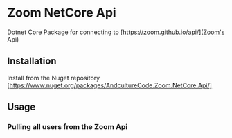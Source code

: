 # Zoom NetCore Api

Dotnet Core Package for connecting to [https://zoom.github.io/api/](Zoom's Api)

## Installation

Install from the Nuget repository [https://www.nuget.org/packages/AndcultureCode.Zoom.NetCore.Api/]

## Usage

### Pulling all users from the Zoom Api
